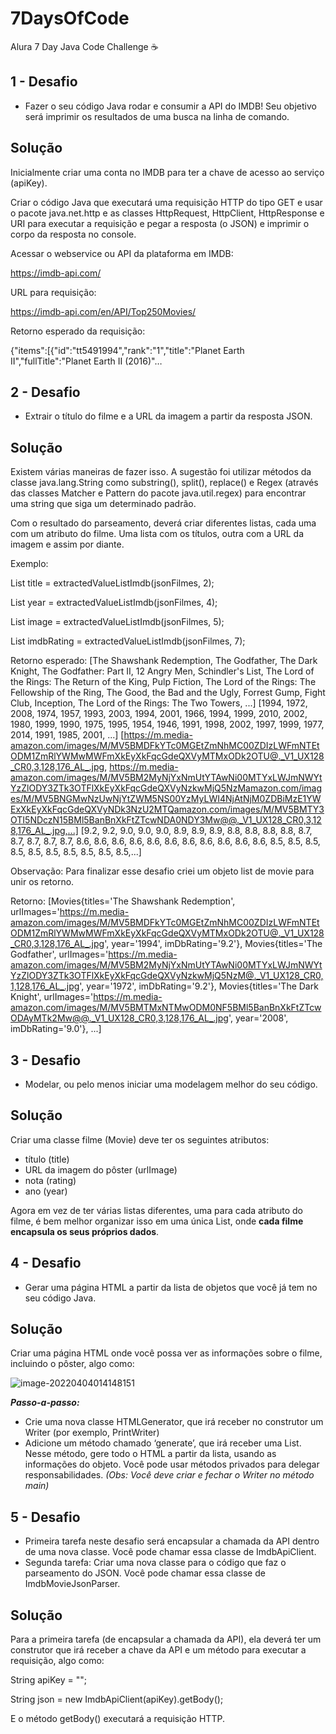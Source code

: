 # 7DaysOfCode
Alura 7 Day Java Code Challenge ☕



## 1 - Desafio

- Fazer o seu código Java rodar e consumir a API do IMDB! Seu objetivo será imprimir os resultados de uma busca na linha de comando.
  

## Solução

Inicialmente criar uma conta no IMDB para ter a chave de acesso ao serviço (apiKey).

Criar o código Java que executará uma requisição HTTP do tipo GET e usar o pacote java.net.http e as classes HttpRequest, HttpClient, HttpResponse e URI para executar a requisição e pegar a resposta (o JSON) e imprimir o corpo da resposta no console.

Acessar o webservice ou API da plataforma em IMDB:

https://imdb-api.com/

URL para requisição: 

https://imdb-api.com/en/API/Top250Movies/<apiKey>

Retorno esperado da requisição:

{"items":[{"id":"tt5491994","rank":"1","title":"Planet Earth II","fullTitle":"Planet Earth II (2016)"…

## 2 - Desafio

- Extrair o título do filme e a URL da imagem a partir da resposta JSON.

## Solução

Existem várias maneiras de fazer isso.
A sugestão foi utilizar métodos da classe java.lang.String como substring(), split(), replace() e  Regex (através das classes Matcher e Pattern do pacote java.util.regex) para encontrar uma string que siga um determinado padrão.

Com o resultado do parseamento, deverá criar diferentes listas, cada uma com um atributo do filme. 
Uma lista com os títulos, outra com a URL da imagem e assim por diante.

Exemplo: 

 List<String> title = extractedValueListImdb(jsonFilmes, 2);


 List<String> year = extractedValueListImdb(jsonFilmes, 4);

 List<String> image = extractedValueListImdb(jsonFilmes, 5);

 List<String> imdbRating = extractedValueListImdb(jsonFilmes, 7);

Retorno esperado: 
 [The Shawshank Redemption, The Godfather, The Dark Knight, The Godfather: Part II, 12 Angry Men, Schindler's List, The Lord of the Rings: The Return of the King, Pulp Fiction, The Lord of the Rings: The Fellowship of the Ring, The Good, the Bad and the Ugly, Forrest Gump, Fight Club, Inception, The Lord of the Rings: The Two Towers, ...]
 [1994, 1972, 2008, 1974, 1957, 1993, 2003, 1994, 2001, 1966, 1994, 1999, 2010, 2002, 1980, 1999, 1990, 1975, 1995, 1954, 1946, 1991, 1998, 2002, 1997, 1999, 1977, 2014, 1991, 1985, 2001, ...]
 [https://m.media-amazon.com/images/M/MV5BMDFkYTc0MGEtZmNhMC00ZDIzLWFmNTEtODM1ZmRlYWMwMWFmXkEyXkFqcGdeQXVyMTMxODk2OTU@._V1_UX128_CR0,3,128,176_AL_.jpg, https://m.media-amazon.com/images/M/MV5BM2MyNjYxNmUtYTAwNi00MTYxLWJmNWYtYzZlODY3ZTk3OTFlXkEyXkFqcGdeQXVyNzkwMjQ5NzMamazon.com/images/M/MV5BNGMwNzUwNjYtZWM5NS00YzMyLWI4NjAtNjM0ZDBiMzE1YWExXkEyXkFqcGdeQXVyNDk3NzU2MTQamazon.com/images/M/MV5BMTY3OTI5NDczN15BMl5BanBnXkFtZTcwNDA0NDY3Mw@@._V1_UX128_CR0,3,128,176_AL_.jpg,...]
 [9.2, 9.2, 9.0, 9.0, 9.0, 8.9, 8.9, 8.9, 8.8, 8.8, 8.8, 8.8, 8.7, 8.7, 8.7, 8.7, 8.7, 8.6, 8.6, 8.6, 8.6, 8.6, 8.6, 8.6, 8.6, 8.6, 8.6, 8.6, 8.5, 8.5, 8.5, 8.5, 8.5, 8.5, 8.5, 8.5, 8.5, 8.5,...]

Observação:
Para finalizar esse desafio criei um objeto list de movie para unir os retorno.

Retorno: 
[Movies{titles='The Shawshank Redemption', urlImages='https://m.media-amazon.com/images/M/MV5BMDFkYTc0MGEtZmNhMC00ZDIzLWFmNTEtODM1ZmRlYWMwMWFmXkEyXkFqcGdeQXVyMTMxODk2OTU@._V1_UX128_CR0,3,128,176_AL_.jpg', year='1994', imDbRating='9.2'}, Movies{titles='The Godfather', urlImages='https://m.media-amazon.com/images/M/MV5BM2MyNjYxNmUtYTAwNi00MTYxLWJmNWYtYzZlODY3ZTk3OTFlXkEyXkFqcGdeQXVyNzkwMjQ5NzM@._V1_UX128_CR0,1,128,176_AL_.jpg', year='1972', imDbRating='9.2'}, Movies{titles='The Dark Knight', urlImages='https://m.media-amazon.com/images/M/MV5BMTMxNTMwODM0NF5BMl5BanBnXkFtZTcwODAyMTk2Mw@@._V1_UX128_CR0,3,128,176_AL_.jpg', year='2008', imDbRating='9.0'}, ...]



## 3 - Desafio

- Modelar, ou pelo menos iniciar uma modelagem melhor do seu código.

## Solução

Criar uma classe filme (Movie) deve ter os seguintes atributos:

- título (title)
- URL da imagem do pôster (urlImage)
- nota (rating)
- ano (year)

Agora em vez de ter várias listas diferentes, uma para cada atributo do filme, é bem melhor organizar isso em uma única List<Movie>, onde **cada filme encapsula os seus próprios dados**.



## 4 - Desafio

- Gerar uma página HTML a partir da lista de objetos que você já tem no seu código Java.

## Solução

Criar uma página HTML onde você possa ver as informações sobre o filme, incluindo o pôster, algo como:



![image-20220404014148151](C:\Users\luiz9\AppData\Roaming\Typora\typora-user-images\image-20220404014148151.png)

***Passo-a-passo:***

- Crie uma nova classe HTMLGenerator, que irá receber no construtor um Writer (por exemplo, PrintWriter)
- Adicione um método chamado ‘generate’, que irá receber uma List<Movie>. Nesse método, gere todo o HTML a partir da lista, usando as informações do objeto. Você pode usar métodos privados para delegar responsabilidades.
  *(Obs: Você deve criar e fechar o Writer no método main)*



## 5 - Desafio

- Primeira tarefa neste desafio será encapsular a chamada da API dentro de uma nova classe. Você pode chamar essa classe de ImdbApiClient.
- Segunda tarefa:  Criar uma nova classe para o código que faz o parseamento do JSON. Você pode chamar essa classe de ImdbMovieJsonParser.

## Solução

Para a primeira tarefa (de encapsular a chamada da API), ela deverá ter um construtor que irá receber a chave da API e um método para executar a requisição, algo como:

String apiKey = "<sua chave>";

String json = new ImdbApiClient(apiKey).getBody(); 

E o método getBody() executará a requisição HTTP.